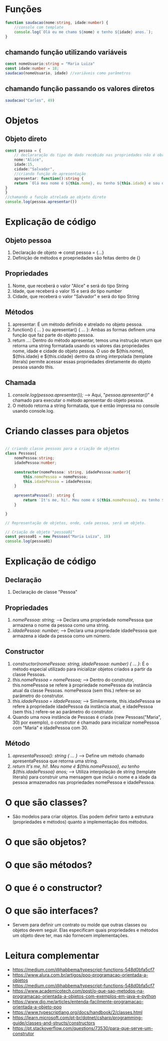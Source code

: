 # Funções
``` typescript
function saudacao(nome:string, idade:number) {  
    //console com template   
    console.log(`Olá eu me chamo ${nome} e tenho ${idade} anos.`);  
}
```

## chamando função utilizando variáveis
``` typescript
const nomeUsuario:string = "Maria Luiza"  
const idade:number = 18;  
saudacao(nomeUsuario, idade) //variáveis como parâmetros  
```

## chamando função passando os valores diretos
```typescript
saudacao("Carlos", 49)
```

# Objetos
## Objeto direto
```typescript
const pessoa = {
    // declararação do tipo de dado recebido nas propriedades não é obrigatória
    nome:"Alice",
    idade:15,
    cidade:"Salvador",
    //criando função de apresentação 
    apresentar: function():string {
    return `Olá meu nome é ${this.nome}, eu tenho ${this.idade} e sou da cidade de ${this.cidade}`
}
}
//chamando a função atrelada ao objeto direto
console.log(pessoa.apresentar())
```
# Explicação de código
## Objeto pessoa
1. Declaração de objeto => const pessoa = {...}
2. Definição de métodos e proepriedades são feitas dentro de {}

## Propriedades
1. Nome, que receberá o valor "Alice" e será do tipo String
2. Idade, que receberá o valor 15 e será do tipo number
3. Cidade, que receberá o valor "Salvador" e será do tipo String

## Métodos
1. apresentar: É um método definido e atrelado no objeto pessoa.
2. function() { ... } ou apresentar() { ... }: Ambas as formas definem uma função que faz parte do objeto pessoa.
3. return ...: Dentro do método apresentar, temos uma instrução return que retorna uma string formatada usando os valores das propriedades nome, idade e cidade do objeto pessoa. O uso de ${this.nome}, ${this.idade} e ${this.cidade} dentro da string interpolada (template literals) permite acessar essas propriedades diretamente do objeto pessoa usando this.

## Chamada
1. *console.log(pessoa.apresentar());* --> Aqui, "_pessoa.apresentar()_" é chamado para executar o método apresentar do objeto pessoa.
2. O método retorna a string formatada, que é então impressa no console usando console.log.


# Criando classes para objetos
``` typescript 

// criando classe pessoas para a criação de objetos 
class Pessoas{
    nomePessoa:string; 
    idadePessoa:number;
    
    constructor(nomePessoa: string, idadePessoa:number){
        this.nomePessoa = nomePessoa;
        this.idadePessoa = idadePessoa;
    }
    
    apresentaPessoa(): string {
        return `It's me, hi!. Meu nome é ${this.nomePessoa}, eu tenho ${this.idadePessoa} anos`;
    }

}

// Representação de objetos, onde, cada pessoa, será um objeto.

// Criação de objeto "pessoa01"
const pessoa01 = new Pessoas("Maria Luiza", 18)
console.log(pessoa01)
```

# Explicação de código
## Declaração
1. Declaração de classe "Pessoa"

## Propriedades
1. *nomePessoa: string;* --> Declara uma propriedade nomePessoa que armazena o nome da pessoa como uma string.
2. *idadePessoa: number;* --> Declara uma propriedade idadePessoa que armazena a idade da pessoa como um número.

## Constructor
1. *constructor(nomePessoa: string, idadePessoa: number) { ... }*: É o método especial utilizado para inicializar objetos criados a partir da classe Pessoas.
2. *this.nomePessoa = nomePessoa;* --> Dentro do construtor, this.nomePessoa se refere à propriedade nomePessoa da instância atual da classe Pessoas. nomePessoa (sem this.) refere-se ao parâmetro do construtor.
3. *this.idadePessoa = idadePessoa;* --> Similarmente, this.idadePessoa se refere à propriedade idadePessoa da instância atual, e idadePessoa (sem this.) refere-se ao parâmetro do construtor.
4. Quando uma nova instância de Pessoas é criada (new Pessoas("Maria", 30) por exemplo), o construtor é chamado para inicializar nomePessoa com "Maria" e idadePessoa com 30.

## Método
1. *apresentaPessoa(): string { ... }* --> Define um método chamado apresentaPessoa que retorna uma string.
2. *return It's me, hi!. Meu nome é ${this.nomePessoa}, eu tenho ${this.idadePessoa} anos;* --> Utiliza interpolação de string (template literals) para construir uma mensagem que inclui o nome e a idade da pessoa armazenados nas propriedades nomePessoa e idadePessoa.


# O que são classes?
* São modelos para criar objetos. Elas podem definir tanto a estrutura (propriedades e métodos) quanto a implementação dos métodos.
# O que são objetos?
# O que são métodos?
# O que é o constructor?
# O que são interfaces?
* Servem para definir um contrato ou molde que outras classes ou objetos devem seguir. Elas especificam quais propriedades e métodos um objeto deve ter, mas não fornecem implementações.  

# Leitura complementar
* https://medium.com/@habbema/typescript-functions-548d0bfa5cf7
* https://www.alura.com.br/artigos/poo-programacao-orientada-a-objetos
* https://medium.com/@habbema/typescript-functions-548d0bfa5cf7
* https://www.academicotech.com/post/o-que-sao-metodos-na-programacao-orientada-a-objetos-com-exemplos-em-java-e-python
* https://www.dio.me/articles/entenda-facilmente-programacao-orientada-a-objeto-poo
* https://www.typescriptlang.org/docs/handbook/2/classes.html
* https://learn.microsoft.com/pt-br/dotnet/csharp/programming-guide/classes-and-structs/constructors
* https://pt.stackoverflow.com/questions/73530/para-que-serve-um-construtor



